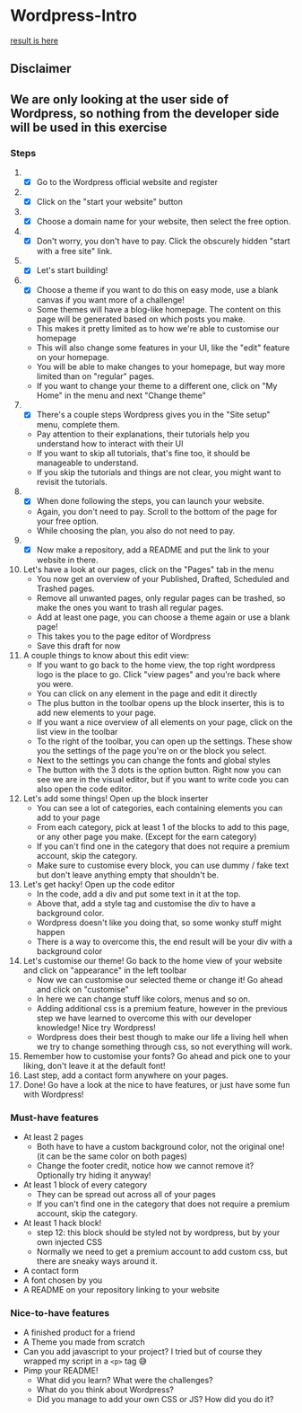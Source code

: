 # Wordpress-Intro

[result is here](https://mayaneo.wordpress.com/)

## Disclaimer
We are only looking at the user side of Wordpress, so nothing from the developer side will be used in this exercise
---

### Steps
1. -[x] Go to the Wordpress official website and register
2. -[x] Click on the "start your website" button
3. -[x] Choose a domain name for your website, then select the free option.
4. -[x] Don't worry, you don't have to pay. Click the obscurely hidden "start with a free site" link.
5. -[x] Let's start building!
6. -[x] Choose a theme if you want to do this on easy mode, use a blank canvas if you want more of a challenge!
    - Some themes will have a blog-like homepage. The content on this page will be generated based on which posts you make.
    - This makes it pretty limited as to how we're able to customise our homepage
    - This will also change some features in your UI, like the "edit" feature on your homepage.
    - You will be able to make changes to your homepage, but way more limited than on "regular" pages.
    - If you want to change your theme to a different one, click on "My Home" in the menu and next "Change theme"
7. -[x] There's a couple steps Wordpress gives you in the "Site setup" menu, complete them.
    - Pay attention to their explanations, their tutorials help you understand how to interact with their UI
    - If you want to skip all tutorials, that's fine too, it should be manageable to understand.
    - If you skip the tutorials and things are not clear, you might want to revisit the tutorials.
8. -[x] When done following the steps, you can launch your website.
    - Again, you don't need to pay. Scroll to the bottom of the page for your free option.
    - While choosing the plan, you also do not need to pay.
9. -[x] Now make a repository, add a README and put the link to your website in there.
9. Let's have a look at our pages, click on the "Pages" tab in the menu
    - You now get an overview of your Published, Drafted, Scheduled and Trashed pages.
    - Remove all unwanted pages, only regular pages can be trashed, so make the ones you want to trash all regular pages.
    - Add at least one page, you can choose a theme again or use a blank page!
    - This takes you to the page editor of Wordpress
    - Save this draft for now
10. A couple things to know about this edit view:
    - If you want to go back to the home view, the top right wordpress logo is the place to go. Click "view pages" and you're back where you were.
    - You can click on any element in the page and edit it directly
    - The plus button in the toolbar opens up the block inserter, this is to add new elements to your page.
    - If you want a nice overview of all elements on your page, click on the list view in the toolbar
    - To the right of the toolbar, you can open up the settings. These show you the settings of the page you're on or the block you select.
    - Next to the settings you can change the fonts and global styles
    - The button with the 3 dots is the option button. Right now you can see we are in the visual editor, but if you want to write code you can also open the code editor.
11. Let's add some things! Open up the block inserter
    - You can see a lot of categories, each containing elements you can add to your page
    - From each category, pick at least 1 of the blocks to add to this page, or any other page you make. (Except for the earn category)
    - If you can't find one in the category that does not require a premium account, skip the category.
    - Make sure to customise every block, you can use dummy / fake text but don't leave anything empty that shouldn't be.
12. Let's get hacky! Open up the code editor
    - In the code, add a div and put some text in it at the top.
    - Above that, add a style tag and customise the div to have a background color.
    - Wordpress doesn't like you doing that, so some wonky stuff might happen
    - There is a way to overcome this, the end result will be your div with a background color
13. Let's customise our theme! Go back to the home view of your website and click on "appearance" in the left toolbar
    - Now we can customise our selected theme or change it! Go ahead and click on "customise"
    - In here we can change stuff like colors, menus and so on.
    - Adding additional css is a premium feature, however in the previous step we have learned to overcome this with our developer knowledge! Nice try Wordpress!
    - Wordpress does their best though to make our life a living hell when we try to change something through css, so not everything will work.
14. Remember how to customise your fonts? Go ahead and pick one to your liking, don't leave it at the default font!
15. Last step, add a contact form anywhere on your pages.
16. Done! Go have a look at the nice to have features, or just have some fun with Wordpress!

### Must-have features

- At least 2 pages
    - Both have to have a custom background color, not the original one! (it can be the same color on both pages)
    - Change the footer credit, notice how we cannot remove it? Optionally try hiding it anyway!
- At least 1 block of every category
    - They can be spread out across all of your pages
    - If you can't find one in the category that does not require a premium account, skip the category.
- At least 1 hack block!
    - step 12: this block should be styled not by wordpress, but by your own injected CSS
    - Normally we need to get a premium account to add custom css, but there are sneaky ways around it.
- A contact form
- A font chosen by you
- A README on your repository linking to your website


### Nice-to-have features

- A finished product for a friend
- A Theme you made from scratch
- Can you add javascript to your project? I tried but of course they wrapped my script in a `<p>` tag 😅
- Pimp your README!
    - What did you learn? What were the challenges?
    - What do you think about Wordpress?
    - Did you manage to add your own CSS or JS? How did you do it?